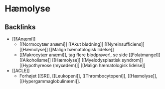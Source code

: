# Hæmolyse

## Backlinks
* [[§Anæmi]]
	* [[Normocytær anæmi]]
	[[Akut blødning]]
	[[Nyreinsufficiens]]
	[[Hæmolyse]]
	[[Malign hæmatologisk lidelse]]
	* [[Makrocytær anæmi]], tag flere blodprøver!, se side
	[[Folatmangel]]
	[[Alkoholisme]]
	[[Hæmolyse]]
	[[Myelodysplastisk syndrom]]
	[[Hypothyreose (myxødem)]]
	[[Malign hæmatologisk lidelse]]
* [[ACLE]]
	* Forhøjet [[SR]], [[Leukopeni]], [[Thrombocytopeni]], [[Hæmolyse]], [[Hypergammaglobulinæmi]].

<!-- {BearID:019F7A16-E20E-4BA4-9CC0-23D3FBF2655C-43570-0000593241C14506} -->

